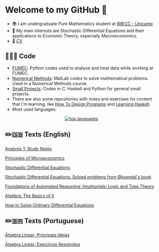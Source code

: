 # Welcome to my GitHub 👋

- 📚 I am undergraduate Pure Mathematics student at [IMECC - Unicamp](https://www.ime.unicamp.br/)
- 🔎 My main interests are Stochastic Differential Equations and their applications to Economic Theory, especially Macroeconomics.
- 📃 [CV](https://github.com/adairneto/adairneto.github.io/blob/master/CV.pdf)

## 👨🏻‍💻 Code

- [FUMEC](https://github.com/adairneto/FUMEC): Python codes used to analyse and treat data while working at FUMEC.
- [Numerical Methods](https://github.com/adairneto/Numerical-Analysis): MatLab codes to solve mathematical problems. Used in a Numerical Methods course.
- [Small Projects](https://github.com/adairneto/Small-Projects): Codes in C, Haskell and Python for general small projects.
- There are also some repositories with notes and exercises for content that I'm learning, like [How To Design Programs](https://github.com/adairneto/How-to-Design-Programs) and [Learning Haskell](https://github.com/adairneto/Learning-Haskell).
- Most used languages:
<p align="center">
  <a href="https://github.com/anuraghazra/github-readme-stats">
    <img src="https://github-readme-stats.vercel.app/api/top-langs/?username=adairneto&&show_icons=true&hide_title=true&theme=radical&layout=compact&hide_border=true&border_radius=30&langs_count=15&exclude_repo=Analyseroom&hide=html,css,tex" alt="top languages"/>
  </a>
</p>

## ✏️🇬🇧 Texts (English)

[Analysis 1: Study Notes](https://raw.githubusercontent.com/adairneto/Analysis-1/main/Analysis_Notes.pdf)

[Principles of Microeconomics](https://raw.githubusercontent.com/adairneto/Microeconomics/main/MIT_14.01.pdf)

[Stochastic Differential Equations](https://raw.githubusercontent.com/adairneto/Stochastic-Differential-Equations/main/SDE_Notes/SDE_Notes.pdf)

[Stochastic Differential Equations: Solved problems from Øksendal's book](https://github.com/adairneto/Stochastic-Differential-Equations/tree/main/Exercises%20(pdf))

[Foundations of Automated Reasoning: Intuitionistic Logic and Type Theory](https://raw.githubusercontent.com/adairneto/Intuitionistic-Logic/main/intuitionistic.pdf)

[Algebra: The Basics of It](https://github.com/adairneto/Algebra/raw/main/algebra.pdf)

[How to Solve Ordinary Differential Equations](https://raw.githubusercontent.com/adairneto/How-to-solve-Ordinary-Differential-Equations/main/How%20to%20solve%20Ordinary%20Differential%20Equations.pdf)

## ✏️🇧🇷 Texts (Portuguese)

[Álgebra Linear: Principais Ideias](https://github.com/adairneto/Algebra-Linear/raw/main/algelin-resumo.pdf)

[Álgebra Linear: Exercícios Resolvidos](https://github.com/adairneto/Algebra-Linear/tree/main/Exerc%C3%ADcios%20Resolvidos)
